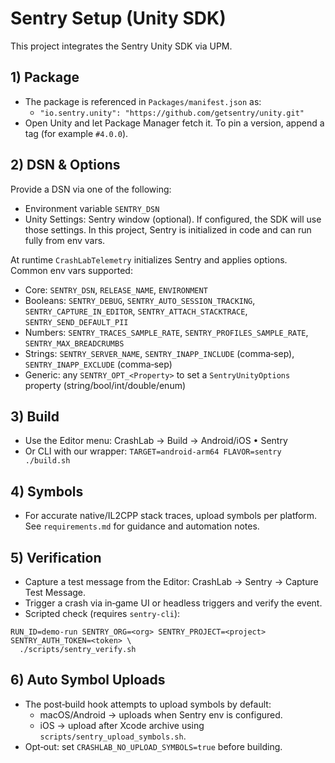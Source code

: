 # Sentry Setup (Unity SDK)

This project integrates the Sentry Unity SDK via UPM.

## 1) Package
- The package is referenced in `Packages/manifest.json` as:
  - `"io.sentry.unity": "https://github.com/getsentry/unity.git"`
- Open Unity and let Package Manager fetch it. To pin a version, append a tag (for example `#4.0.0`).

## 2) DSN & Options
Provide a DSN via one of the following:
- Environment variable `SENTRY_DSN`
- Unity Settings: Sentry window (optional). If configured, the SDK will use those settings. In this project, Sentry is initialized in code and can run fully from env vars.

At runtime `CrashLabTelemetry` initializes Sentry and applies options. Common env vars supported:
- Core: `SENTRY_DSN`, `RELEASE_NAME`, `ENVIRONMENT`
- Booleans: `SENTRY_DEBUG`, `SENTRY_AUTO_SESSION_TRACKING`, `SENTRY_CAPTURE_IN_EDITOR`, `SENTRY_ATTACH_STACKTRACE`, `SENTRY_SEND_DEFAULT_PII`
- Numbers: `SENTRY_TRACES_SAMPLE_RATE`, `SENTRY_PROFILES_SAMPLE_RATE`, `SENTRY_MAX_BREADCRUMBS`
- Strings: `SENTRY_SERVER_NAME`, `SENTRY_INAPP_INCLUDE` (comma‑sep), `SENTRY_INAPP_EXCLUDE` (comma‑sep)
- Generic: any `SENTRY_OPT_<Property>` to set a `SentryUnityOptions` property (string/bool/int/double/enum)

## 3) Build
- Use the Editor menu: CrashLab → Build → Android/iOS • Sentry
- Or CLI with our wrapper: `TARGET=android-arm64 FLAVOR=sentry ./build.sh`

## 4) Symbols
- For accurate native/IL2CPP stack traces, upload symbols per platform. See `requirements.md` for guidance and automation notes.

## 5) Verification
- Capture a test message from the Editor: CrashLab → Sentry → Capture Test Message.
- Trigger a crash via in‑game UI or headless triggers and verify the event.
- Scripted check (requires `sentry-cli`):
```
RUN_ID=demo-run SENTRY_ORG=<org> SENTRY_PROJECT=<project> SENTRY_AUTH_TOKEN=<token> \
  ./scripts/sentry_verify.sh
```

## 6) Auto Symbol Uploads
- The post‑build hook attempts to upload symbols by default:
  - macOS/Android → uploads when Sentry env is configured.
  - iOS → upload after Xcode archive using `scripts/sentry_upload_symbols.sh`.
- Opt‑out: set `CRASHLAB_NO_UPLOAD_SYMBOLS=true` before building.
